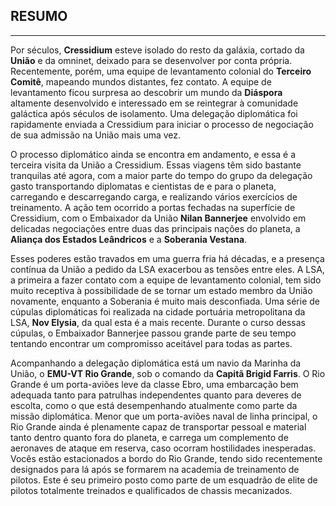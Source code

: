 ## RESUMO
__________________________________________________________________
Por séculos, **Cressidium** esteve isolado do resto da galáxia, cortado da **União** e da omninet, deixado para se desenvolver por conta própria. Recentemente, porém, uma equipe de levantamento colonial do **Terceiro Comitê**, mapeando mundos distantes, fez contato. A equipe de levantamento ficou surpresa ao descobrir um mundo da **Diáspora** altamente desenvolvido e interessado em se reintegrar à comunidade galáctica após séculos de isolamento. Uma delegação diplomática foi rapidamente enviada a Cressidium para iniciar o processo de negociação de sua admissão na União mais uma vez.

O processo diplomático ainda se encontra em andamento, e essa é a terceira visita da União a Cressidium. Essas viagens têm sido bastante tranquilas até agora, com a maior parte do tempo do grupo da delegação gasto transportando diplomatas e cientistas de e para o planeta, carregando e descarregando carga, e realizando vários exercícios de treinamento. A ação tem ocorrido a portas fechadas na superfície de Cressidium, com o Embaixador da União **Nilan Bannerjee** envolvido em delicadas negociações entre duas das principais nações do planeta, a **Aliança dos Estados Leândricos** e a **Soberania Vestana**.

Esses poderes estão travados em uma guerra fria há décadas, e a presença contínua da União a pedido da LSA exacerbou as tensões entre eles. A LSA, a primeira a fazer contato com a equipe de levantamento colonial, tem sido muito receptiva à possibilidade de se tornar um estado membro da União novamente, enquanto a Soberania é muito mais desconfiada. Uma série de cúpulas diplomáticas foi realizada na cidade portuária metropolitana da LSA, **Nov Elysia**, da qual esta é a mais recente. Durante o curso dessas cúpulas, o Embaixador Bannerjee passou grande parte de seu tempo tentando encontrar um compromisso aceitável para todas as partes.

Acompanhando a delegação diplomática está um navio da Marinha da União, o **EMU-VT Rio Grande**, sob o comando da **Capitã Brigid Farris**. O Rio Grande é um porta-aviões leve da classe Ebro, uma embarcação bem adequada tanto para patrulhas independentes quanto para deveres de escolta, como o que está desempenhando atualmente como parte da missão diplomática. Menor que um porta-aviões naval de linha principal, o Rio Grande ainda é plenamente capaz de transportar pessoal e material tanto dentro quanto fora do planeta, e carrega um complemento de aeronaves de ataque em reserva, caso ocorram hostilidades inesperadas. Vocês estão estacionados a bordo do Rio Grande, tendo sido recentemente designados para lá após se formarem na academia de treinamento de pilotos. Este é seu primeiro posto como parte de um esquadrão de elite de pilotos totalmente treinados e qualificados de chassis mecanizados.
